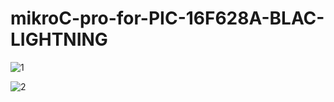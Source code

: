 # mikroC-pro-for-PIC-16F628A-BLAC-LIGHTNING

![1](https://user-images.githubusercontent.com/47052707/80846832-413e6a00-8c16-11ea-8fec-6b0ff85ca1cb.png)

![2](https://user-images.githubusercontent.com/47052707/80846834-43a0c400-8c16-11ea-9d63-81a7565d3379.png)

